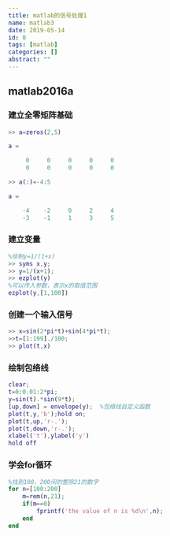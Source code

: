 ```yaml
---
title: matlab的信号处理1
name: matlab3
date: 2019-05-14
id: 0
tags: [matlab]
categories: []
abstract: ""
---
```



## matlab2016a

### 建立全零矩阵基础

```matlab
>> a=zeros(2,5)

a =

     0     0     0     0     0
     0     0     0     0     0

>> a(:)=-4:5

a =

    -4    -2     0     2     4
    -3    -1     1     3     5

```

### <!--more-->建立变量

```matlab
%绘制y=1/(1+x)
>> syms x,y;
>> y=1/(x+1);
>> ezplot(y)
%可以传入参数，表示x的取值范围
ezplot(y,[1,100])
```

### 创建一个输入信号

```matlab
>> x=sin(2*pi*t)+sin(4*pi*t);
>>t=[1:199]./100;
>> plot(t,x)
```

### 绘制包络线

```matlab
clear;
t=0:0.01:2*pi;
y=sin(t).*sin(9*t);
[up,down] = envelope(y);  %包络线自定义函数
plot(t,y,'b');hold on;
plot(t,up,'r-.');
plot(t,down,'r-.');
xlabel('t'),ylabel('y')
hold off
```

### 学会for循环

```matlab
%找到100，200间的整除21的数字
for n=[100:200]
    m=rem(n,21);
    if(m==0)
        fprintf('the value of n is %d\n',n);
    end
end
```


